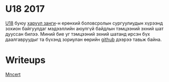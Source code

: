 # U18 2017

[U18](http://www.haruulzangi.mn/challengesu18/rules) буюу [харуул занги](http://www.haruulzangi.mn/about)-н ерөнхий боловсролын сургуулиудын хүрээнд зохион байгуулдаг мэдээллийн аюулгүй байдлын тэмцээний эхний шат дууссан билээ. Миний бие уг тэмцээний эхний шатанд ирсэн бүх даалгавруудыг та бүхэнд зориулан өөрийн [github](https://github.com/enkhee-Osiris) дээрээ тавьж байна.

# Writeups

[Mncert](http://mncert.org/blog/post/Writeup)
